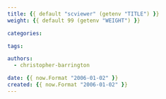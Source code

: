```yaml
---
title: {{ default "scviewer" (getenv "TITLE") }}
weight: {{ default 99 (getenv "WEIGHT") }}

categories:

tags:

authors:
  - christopher-barrington

date: {{ now.Format "2006-01-02" }}
created: {{ now.Format "2006-01-02" }}
---
```


<!-- TITLE='SCViewer' WEIGHT=99 hugo new --kind scviewer scviewer  -->

<!-- loads the app from static directory -->
